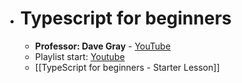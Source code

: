 - # Typescript for beginners
	- **Professor: Dave Gray** - [YouTube](https://www.youtube.com/@DaveGrayTeachesCode)
	- Playlist start: [Youtube](https://www.youtube.com/watch?v=MOO5vrtTUTE&list=PL0Zuz27SZ-6NS8GXt5nPrcYpust89zq_b)
	- [[TypeScript  for beginners - Starter Lesson]]